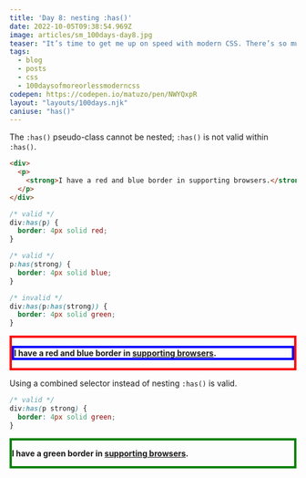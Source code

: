 ```yaml
---
title: 'Day 8: nesting :has()'
date: 2022-10-05T09:38:54.969Z
image: articles/sm_100days-day8.jpg
teaser: "It’s time to get me up on speed with modern CSS. There’s so much new in CSS that I know too little about. To change that I’ve started [#100DaysOfMoreOrLessModernCSS](/blog/2022/100-days-of-more-or-less-modern-css/). Why more or less modern CSS? Because some topics will be about cutting-edge features, while other stuff has been around for quite a while already, but I just have little to no experience with it."
tags:
  - blog
  - posts
  - css
  - 100daysofmoreorlessmoderncss
codepen: https://codepen.io/matuzo/pen/NWYQxpR
layout: "layouts/100days.njk"
caniuse: "has()"
---
```

The `:has()` pseudo-class cannot be nested; `:has()` is not valid within `:has()`.

```html
<div>
  <p>
    <strong>I have a red and blue border in supporting browsers.</strong>
  </p>
</div>
```

```css
/* valid */
div:has(p) {
  border: 4px solid red;
}

/* valid */
p:has(strong) {
  border: 4px solid blue;
}

/* invalid */
div:has(p:has(strong)) {
  border: 4px solid green;
}
```

<style>
.div:has(p) {
  border: 4px solid red;
}

/* valid */
.div p:has(strong) {
  border: 4px solid blue;
}

/* invalid */
.div:has(p:has(strong)) {
  border: 4px solid green;
}

.div2:has(p strong) {
  border: 4px solid green;
}
</style>

<div class="div">
  <p>
    <strong>I have a red and blue border in <a href="https://caniuse.com/css-has">supporting browsers</a>.</strong>
  </p>
</div>

Using a combined selector instead of nesting `:has()` is valid.

```css
/* valid */
div:has(p strong) {
  border: 4px solid green;
}
```

<div class="div2">
  <p>
    <strong>I have a green border in <a href="https://caniuse.com/css-has">supporting browsers</a>.</strong>
  </p>
</div>